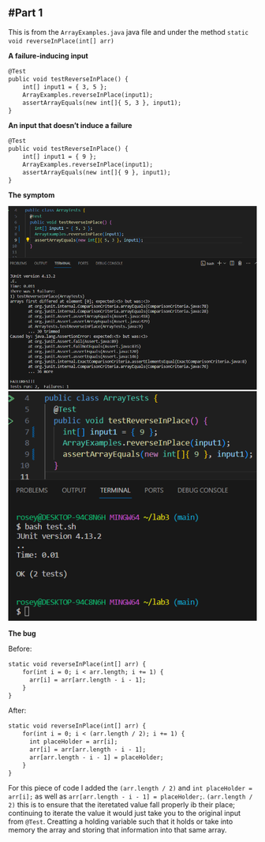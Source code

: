 
#Part 1
---
This is from the `ArrayExamples.java` java file and under the method `static void reverseInPlace(int[] arr)`

**A failure-inducing input**

```
@Test 
public void testReverseInPlace() {
    int[] input1 = { 3, 5 };
    ArrayExamples.reverseInPlace(input1);
    assertArrayEquals(new int[]{ 5, 3 }, input1);
}
```

**An input that doesn’t induce a failure**
```
@Test 
public void testReverseInPlace() {
    int[] input1 = { 9 };
    ArrayExamples.reverseInPlace(input1);
    assertArrayEquals(new int[]{ 9 }, input1);
}
```

**The symptom**

![Image](failtest.png)
![Image](passestest.png)


**The bug**

Before:
```
static void reverseInPlace(int[] arr) {
    for(int i = 0; i < arr.length; i += 1) {
      arr[i] = arr[arr.length - i - 1];
    }
}
```


After:
```
static void reverseInPlace(int[] arr) {
    for(int i = 0; i < (arr.length / 2); i += 1) {
      int placeHolder = arr[i];
      arr[i] = arr[arr.length - i - 1];
      arr[arr.length - i - 1] = placeHolder;
    }
}

```
For this piece of code I added the `(arr.length / 2)` and `int placeHolder = arr[i];` as well as `arr[arr.length - i - 1] = placeHolder;`. `(arr.length / 2)` this is to ensure that the iteretated value fall properly ib their place; continuing to iterate the value it would just take you to the original input from `@Test`. Creatting a holding variable such that it holds or take into memory the array and storing that information into that same array. 
